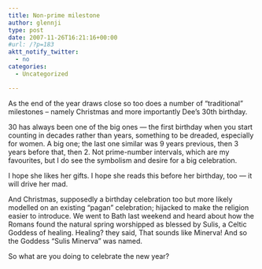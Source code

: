 ```yaml
---
title: Non-prime milestone
author: glennji
type: post
date: 2007-11-26T16:21:16+00:00
#url: /?p=183
aktt_notify_twitter:
  - no
categories:
  - Uncategorized

---
```

As the end of the year draws close so too does a number of &#8220;traditional&#8221; milestones &#8211; namely Christmas and more importantly Dee&#8217;s 30th birthday.
  
30 has always been one of the big ones &#8212; the first birthday when you start counting in decades rather than years, something to be dreaded, especially for women. A big one; the last one similar was 9 years previous, then 3 years before that, then 2. Not prime-number intervals, which are my favourites, but I do see the symbolism and desire for a big celebration.
  
I hope she likes her gifts. I hope she reads this before her birthday, too &#8212; it will drive her mad.
  
And Christmas, supposedly a birthday celebration too but more likely modelled on an existing &#8220;pagan&#8221; celebration; hijacked to make the religion easier to introduce. We went to Bath last weekend and heard about how the Romans found the natural spring worshipped as blessed by Sulis, a Celtic Goddess of healing. Healing? they said, That sounds like Minerva! And so the Goddess &#8220;Sulis Minerva&#8221; was named.
  
So what are you doing to celebrate the new year?
